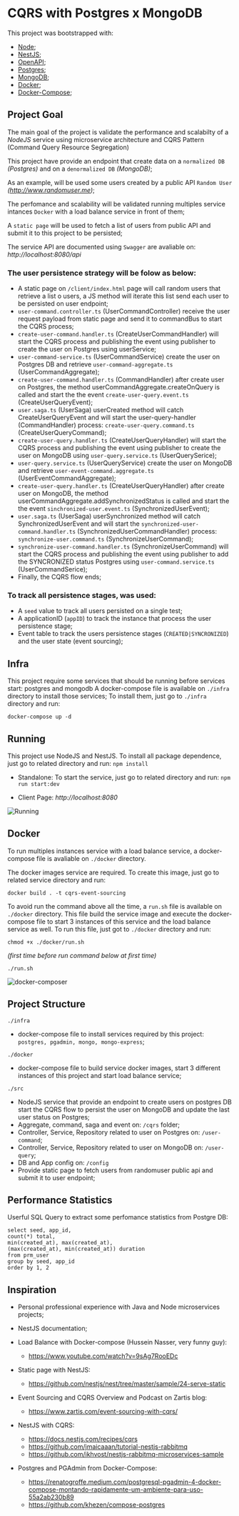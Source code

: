 # CQRS with Postgres x MongoDB

This project was bootstrapped with:
- [Node](https://nodejs.org/en/docs/);
- [NestJS](https://docs.nestjs.com/);
- [OpenAPI](https://docs.nestjs.com/openapi/introduction);
- [Postgres](https://www.postgresql.org/docs/);
- [MongoDB](https://docs.mongodb.com/manual/);
- [Docker](https://docs.docker.com/);
- [Docker-Compose](https://docs.docker.com/compose/);

## Project Goal

The main goal of the project is validate the performance and scalabilty of a _NodeJS_ service using microservice architecture and CQRS Pattern (Command Query Resource Segregation)

This project have provide an endpoint that create data on a `normalized DB` _(Postgres)_ and on a `denormalized DB` _(MongoDB)_;

As an example, will be used some users created by a public API `Random User` _(http://www.randomuser.me)_;

The perfomance and scalability will be validated running multiples service intances `Docker` with a load balance service in front of them;

A `static page` will be used to fetch a list of users from public API and submit it to this project to be persisted;

The service API are documented using `Swagger` are avaliable on: _http://localhost:8080/api_

### The user persistence strategy will be folow as below:
* A static page on `/client/index.html` page will call random users that retrieve a list o users, a JS method will iterate this list send each user to be persisted on user endpoint;
* `user-command.controller.ts` (UserCommandController) receive the user request payload from static page and send it to commandBus to start the CQRS process;
* `create-user-command.handler.ts` (CreateUserCommandHandler) will start the CQRS process and publishing the event using publisher to create the user on Postgres using userService;
* `user-command-service.ts` (UserCommandService) create the user on Postgres DB and retrieve `user-command-aggregate.ts` (UserCommandAggregate);
* `create-user-command.handler.ts` (CommandHandler) after create user on Postgres, the method userCommandAggregate.createOnQuery is called and start the the event `create-user-query.event.ts` (CreateUserQueryEvent);
* `user.saga.ts` (UserSaga) userCreated method will catch CreateUserQueryEvent and will start the user-query-handler (CommandHandler) process: `create-user-query.command.ts` (CreateUserQueryCommand);
* `create-user-query.handler.ts` (CreateUserQueryHandler) will start the CQRS process and publishing the event using publisher to create the user on MongoDB using `user-query.service.ts` (UserQuerySerice);
* `user-query.service.ts` (UserQueryService) create the user on MongoDB and retrieve `user-event-command.aggregate.ts` (UserEventCommandAggregate);
* `create-user-query.handler.ts` (CreateUserQueryHandler) after create user on MongoDB, the method userCommandAggregate.addSynchronizedStatus is called and start the the event `sinchronized-user.event.ts` (SynchronizedUserEvent);
* `user.saga.ts` (UserSaga) userSynchronized method will catch SynchronizedUserEvent and will start the `synchronized-user-command.handler.ts` (SynchronizedUserCommandHandler) process: `synchronize-user.command.ts` (SynchronizeUserCommand);
* `synchronize-user-command.handler.ts` (SynchronizeUserCommand) will start the CQRS process and publishing the event using publisher to add the SYNCRONIZED status Postgres using `user-command.service.ts` (UserCommandSerice);
* Finally, the CQRS flow ends;


### To track all persistence stages, was used:
* A `seed` value to track all users persisted on a single test;
* A applicationID (`appID`) to track the instance that process the user persistence stage;
* Event table to track the users persistence stages (`CREATED|SYNCRONIZED`) and the user state (event sourcing);

## Infra

This project require some services that should be running before services start: postgres and mongodb
A docker-compose file is available on `./infra` directory to install those services;
To install them, just go to `./infra` directory and run: 

```
docker-compose up -d
```

## Running

This project use NodeJS and NestJS. 
To install all package dependence, just go to related directory and run: 
`npm install`

* Standalone: 
To start the service, just go to related directory and run: 
`npm run start:dev`

* Client Page: 
_http://localhost:8080_

![Running](images/running.gif)

## Docker

To run multiples instances service with a load balance service, a docker-compose file is avaliable on `./docker` directory.

The docker images service are required.
To create this image, just go to related service directory and run:
```
docker build . -t cqrs-event-sourcing
```

To avoid run the command above all the time, a `run.sh` file is available on `./docker` directory. 
This file build the service image and execute the docker-compose file to start 3 instances of this service and the load balance service as well.
To run this file, just got to `./docker` directory and run:

```
chmod +x ./docker/run.sh
```
 _(first time before run command below at first time)_

```
./run.sh
```

![docker-composer](images/docker-compose.gif)

## Project Structure

`./infra`
* docker-compose file to install services required by this project: `postgres, pgadmin, mongo, mongo-express`;

`./docker`
* docker-compose file to build service docker images, start 3 different instances of this project and start load balance service;

`./src`
* NodeJS service that provide an endpoint to create users on postgres DB start the CQRS flow to persist the user on MongoDB and update the last user status on Postgres;
* Aggregate, command, saga and event on: `/cqrs` folder;
* Controller, Service, Repository related to user on Postgres on: `/user-command`;
* Controller, Service, Repository related to user on MongoDB on: `/user-query`;
* DB and App config on: `/config`
* Provide static page to fetch users from randomuser public api and submit it to user endpoint;


## Performance Statistics

Userful SQL Query to extract some perfomance statistics from Postgre DB:

```
select seed, app_id,
count(*) total,
min(created_at), max(created_at),
(max(created_at), min(created_at)) duration
from prm_user
group by seed, app_id
order by 1, 2
```


## Inspiration

- Personal professional experience with Java and Node microservices projects;

- NestJS documentation;

- Load Balance with Docker-compose (Hussein Nasser, very funny guy):
  - https://www.youtube.com/watch?v=9sAg7RooEDc

- Static page with NestJS: 
  - https://github.com/nestjs/nest/tree/master/sample/24-serve-static

- Event Sourcing and CQRS Overview and Podcast on Zartis blog:
  - https://www.zartis.com/event-sourcing-with-cqrs/

- NestJS with CQRS: 
  - https://docs.nestjs.com/recipes/cqrs
  - https://github.com/jmaicaaan/tutorial-nestjs-rabbitmq
  - https://github.com/ikhvost/nestjs-rabbitmq-microservices-sample

- Postgres and PGAdmin from Docker-Compose:
  - https://renatogroffe.medium.com/postgresql-pgadmin-4-docker-compose-montando-rapidamente-um-ambiente-para-uso-55a2ab230b89
  - https://github.com/khezen/compose-postgres